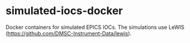 # simulated-iocs-docker

Docker containers for simulated EPICS IOCs. The simulations use LeWIS (https://github.com/DMSC-Instrument-Data/lewis).
